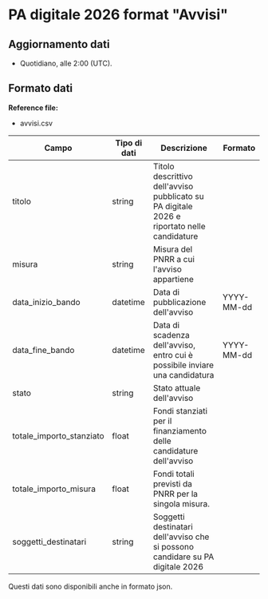 # PA digitale 2026 format "Avvisi"

## Aggiornamento dati
- Quotidiano, alle 2:00 (UTC). 

## Formato dati

**Reference file:** 
* avvisi.csv<br>

| Campo | Tipo di dati | Descrizione | Formato |
| --- | --- | --- | --- |
| titolo | string | Titolo descrittivo dell'avviso pubblicato su PA digitale 2026 e riportato nelle candidature| |
| misura | string | Misura del PNRR a cui l'avviso appartiene | |
| data_inizio_bando | datetime | Data di pubblicazione dell'avviso | YYYY-MM-dd|
| data_fine_bando | datetime | Data di scadenza dell'avviso, entro cui è possibile inviare una candidatura | YYYY-MM-dd|
| stato| string | Stato attuale dell'avviso | |
| totale_importo_stanziato | float | Fondi stanziati per il finanziamento delle candidature dell'avviso | |
| totale_importo_misura | float | Fondi totali previsti da PNRR per la singola misura. | |
| soggetti_destinatari | string | Soggetti destinatari dell'avviso che si possono candidare su PA digitale 2026 | |

Questi dati sono disponibili anche in formato json.
